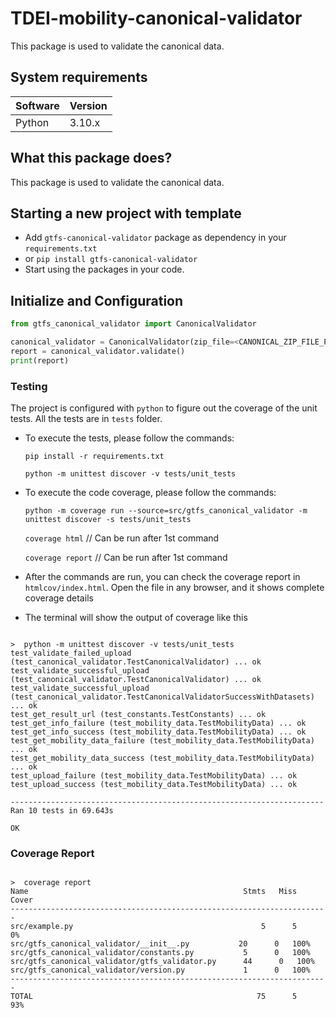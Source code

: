 # TDEI-mobility-canonical-validator

This package is used to validate the canonical data.


## System requirements

| Software | Version |
|----------|---------|
| Python   | 3.10.x  |

## What this package does?

This package is used to validate the canonical data.


## Starting a new project with template

- Add `gtfs-canonical-validator` package as dependency in your `requirements.txt`
- or `pip install gtfs-canonical-validator`
- Start using the packages in your code.

## Initialize and Configuration

```python
from gtfs_canonical_validator import CanonicalValidator

canonical_validator = CanonicalValidator(zip_file=<CANONICAL_ZIP_FILE_PATH>)
report = canonical_validator.validate()
print(report)

```

### Testing

The project is configured with `python` to figure out the coverage of the unit tests. All the tests are in `tests`
folder.

- To execute the tests, please follow the commands:

  `pip install -r requirements.txt`

  `python -m unittest discover -v tests/unit_tests`

- To execute the code coverage, please follow the commands:

  `python -m coverage run --source=src/gtfs_canonical_validator -m unittest discover -s tests/unit_tests`

  `coverage html` // Can be run after 1st command

  `coverage report` // Can be run after 1st command

- After the commands are run, you can check the coverage report in `htmlcov/index.html`. Open the file in any browser,
  and it shows complete coverage details
- The terminal will show the output of coverage like this

```shell

>  python -m unittest discover -v tests/unit_tests
test_validate_failed_upload (test_canonical_validator.TestCanonicalValidator) ... ok
test_validate_successful_upload (test_canonical_validator.TestCanonicalValidator) ... ok
test_validate_successful_upload (test_canonical_validator.TestCanonicalValidatorSuccessWithDatasets) ... ok
test_get_result_url (test_constants.TestConstants) ... ok
test_get_info_failure (test_mobility_data.TestMobilityData) ... ok
test_get_info_success (test_mobility_data.TestMobilityData) ... ok
test_get_mobility_data_failure (test_mobility_data.TestMobilityData) ... ok
test_get_mobility_data_success (test_mobility_data.TestMobilityData) ... ok
test_upload_failure (test_mobility_data.TestMobilityData) ... ok
test_upload_success (test_mobility_data.TestMobilityData) ... ok

----------------------------------------------------------------------
Ran 10 tests in 69.643s

OK
```

### Coverage Report

```shell

>  coverage report
Name                                                Stmts   Miss  Cover
-----------------------------------------------------------------------
src/example.py                                          5      5     0%
src/gtfs_canonical_validator/__init__.py           20      0   100%
src/gtfs_canonical_validator/constants.py           5      0   100%
src/gtfs_canonical_validator/gtfs_validator.py      44      0   100%
src/gtfs_canonical_validator/version.py             1      0   100%
-----------------------------------------------------------------------
TOTAL                                                  75      5    93%

```